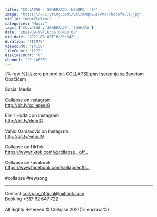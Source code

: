```yaml
---
title: "COLLAPSE - SEHERZADO (USKORO !!!)"
image: "https:\/\/i.ytimg.com\/vi\/mNqmZLeYvmc\/hqdefault.jpg"
vid_id: "mNqmZLeYvmc"
categories: "Music"
tags: ["COLLAPSE","SEHERZADO","(USKORO"]
date: "2021-09-09T16:55:00+03:00"
vid_date: "2021-09-08T16:00:34Z"
duration: "PT1M7S"
viewcount: "14158"
likeCount: "1172"
dislikeCount: "0"
channel: "COLLAPSE"
---
```

{% raw %}Uskoro po prvi put COLLAPSE pravi saradnju sa Banetom Opačićem<br /><br />Social Media<br /><br />Collapse on Instagram      <br /><a rel="nofollow" target="blank" href="http://bit.ly/collapseIG​">http://bit.ly/collapseIG​</a><br /><br />Elmir Hodzic on Instagram<br /><a rel="nofollow" target="blank" href="http://bit.ly/elmirIG​">http://bit.ly/elmirIG​</a><br /><br />Vahid Osmanovic on Instagram<br /><a rel="nofollow" target="blank" href="http://bit.ly/vahidIG​">http://bit.ly/vahidIG​</a><br /><br />Collapse on TikTok<br /><a rel="nofollow" target="blank" href="https://www.tiktok.com/@collapse__off...​">https://www.tiktok.com/@collapse__off...​</a><br /><br />Collapse on Facebook<br /><a rel="nofollow" target="blank" href="https://www.facebook.com/collapseoffi...​">https://www.facebook.com/collapseoffi...​</a><br /><br />#collapse #newsong<br />___________________________________________________________________________<br /><br />Contact          collapse_official@outlook.com<br />Booking         +387 62 647 722<br /><br />All Rights Reserved © Collapse 2021{% endraw %}
